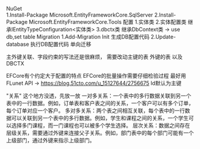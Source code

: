 ﻿NuGet	
	1.Install-Package Microsoft.EntityFrameworkCore.SqlServer
	2.Install-Package Microsoft.EntityFrameworkCore.Tools
配置
	1.实体类
	2.实体配置类 继承IEntityTypeConfiguration<实体类> 
	3.dbctx类   继承DbContext类 -> use db,set table
Migration
	1.Add-Migration Init 生成DB配置代码 
	2.Update-database    执行DB配置代码 单向迁移 


主外键关联、字段约束的写法还是很麻烦，
需要改动主键的表 外键的表 以及DBCTX

EFCore有个约定大于配置的特点 
EFCore的批量操作需要仔细检验过程
最好用FLunet API -> https://blog.51cto.com/u_15127644/2756675
Id默认为主键

"关系" 这个地方没透，先放一放
一对多关系：一个表中的多行数据关联到另一个表中的一行数据。例如，订单表和客户表之间的关系，一个客户可以有多个订单，每个订单对应一个客户。
多对多关系：两个表之间相互关联，每个表中的一行数据可以关联到另一个表中的多行数据。例如，学生和课程之间的关系，一个学生可以选择多门课程，而一门课程也可以被多个学生选择。
层次关系：数据之间存在层级关系，需要通过外键来连接父子关系。例如，部门表中的每个部门可能有一个上级部门，通过外键来指示上级部门。
